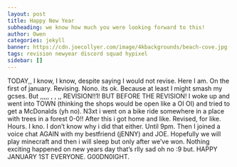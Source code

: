 ```yaml
---
layout: post
title: Happy New Year
subheading: we know how much you were looking forward to this!
author: Owen
categories: jekyll
banner: https://cdn.joecollyer.com/image/4kbackgrounds/beach-cove.jpg
tags: revision newyear discord squad hypixel
sidebar: []
---
```


TODAY,, I know, I know, despite saying I would not revise. Here I am. On the first of january. Revising. Nono. its ok. Because at least I might smash my gcses. But ,,,,, , , ,, REVISION!!1! BUT BEFORE THE REVISION! I woke up and went into TOWN (thinking the shops would be open like a OI OI) and tried to get a McDonalds (yh no). N3xt i went on a bike ride somewhere in a place with trees in a forest 0-0!! After this i got home and like. Revised, for like. Hours. I kno. I don’t know why i did that either. Until 9pm. Then I joined a voice chat AGAIN with my bestfriend (jENNY) and JOE. Hopefully we will play minecraft and then i will sleep but only after we’ve won. Nothing exciting happened on new years day that’s rlly sad oh no :9 but. HAPPY JANUARY 1ST EVERYONE. G00DN0IGHT.
